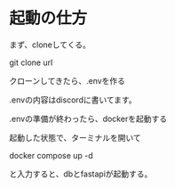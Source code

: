 # 起動の仕方
まず、cloneしてくる。

git clone url 

クローンしてきたら、.envを作る

.envの内容はdiscordに書いてます。

.envの準備が終わったら、dockerを起動する

起動した状態で、ターミナルを開いて

docker compose up -d

と入力すると、dbとfastapiが起動する。
```
